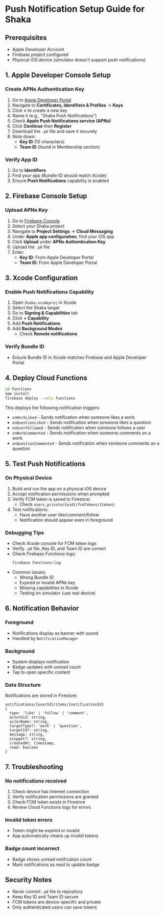 # Push Notification Setup Guide for Shaka

## Prerequisites
- Apple Developer Account
- Firebase project configured
- Physical iOS device (simulator doesn't support push notifications)

## 1. Apple Developer Console Setup

### Create APNs Authentication Key
1. Go to [Apple Developer Portal](https://developer.apple.com)
2. Navigate to **Certificates, Identifiers & Profiles** → **Keys**
3. Click **+** to create a new key
4. Name it (e.g., "Shaka Push Notifications")
5. Check **Apple Push Notifications service (APNs)**
6. Click **Continue** then **Register**
7. Download the `.p8` file and save it securely
8. Note down:
   - **Key ID** (10 characters)
   - **Team ID** (found in Membership section)

### Verify App ID
1. Go to **Identifiers**
2. Find your app (Bundle ID should match Xcode)
3. Ensure **Push Notifications** capability is enabled

## 2. Firebase Console Setup

### Upload APNs Key
1. Go to [Firebase Console](https://console.firebase.google.com)
2. Select your Shaka project
3. Navigate to **Project Settings** → **Cloud Messaging**
4. Under **Apple app configuration**, find your iOS app
5. Click **Upload** under **APNs Authentication Key**
6. Upload the `.p8` file
7. Enter:
   - **Key ID**: From Apple Developer Portal
   - **Team ID**: From Apple Developer Portal

## 3. Xcode Configuration

### Enable Push Notifications Capability
1. Open `Shaka.xcodeproj` in Xcode
2. Select the Shaka target
3. Go to **Signing & Capabilities** tab
4. Click **+ Capability**
5. Add **Push Notifications**
6. Add **Background Modes**
   - Check **Remote notifications**

### Verify Bundle ID
- Ensure Bundle ID in Xcode matches Firebase and Apple Developer Portal

## 4. Deploy Cloud Functions

```bash
cd functions
npm install
firebase deploy --only functions
```

This deploys the following notification triggers:
- `onWorkLiked` - Sends notification when someone likes a work
- `onQuestionLiked` - Sends notification when someone likes a question
- `onUserFollowed` - Sends notification when someone follows a user
- `onWorkCommented` - Sends notification when someone comments on a work
- `onQuestionCommented` - Sends notification when someone comments on a question

## 5. Test Push Notifications

### On Physical Device
1. Build and run the app on a physical iOS device
2. Accept notification permissions when prompted
3. Verify FCM token is saved to Firestore:
   - Check `users_private/{uid}/fcmTokens/{token}`
4. Test notifications:
   - Have another user like/comment/follow
   - Notification should appear even in foreground

### Debugging Tips
- Check Xcode console for FCM token logs
- Verify `.p8` file, Key ID, and Team ID are correct
- Check Firebase Functions logs:
  ```bash
  firebase functions:log
  ```
- Common issues:
  - Wrong Bundle ID
  - Expired or invalid APNs key
  - Missing capabilities in Xcode
  - Testing on simulator (use real device)

## 6. Notification Behavior

### Foreground
- Notifications display as banner with sound
- Handled by `NotificationManager`

### Background
- System displays notification
- Badge updates with unread count
- Tap to open specific content

### Data Structure
Notifications are stored in Firestore:
```
notifications/{userId}/items/{notificationId}
{
  type: 'like' | 'follow' | 'comment',
  actorUid: string,
  actorName: string,
  targetType?: 'work' | 'question',
  targetId?: string,
  message: string,
  snippet?: string,
  createdAt: timestamp,
  read: boolean
}
```

## 7. Troubleshooting

### No notifications received
1. Check device has internet connection
2. Verify notification permissions are granted
3. Check FCM token exists in Firestore
4. Review Cloud Functions logs for errors

### Invalid token errors
- Token might be expired or invalid
- App automatically cleans up invalid tokens

### Badge count incorrect
- Badge shows unread notification count
- Mark notifications as read to update badge

## Security Notes
- Never commit `.p8` file to repository
- Keep Key ID and Team ID secure
- FCM tokens are device-specific and private
- Only authenticated users can save tokens